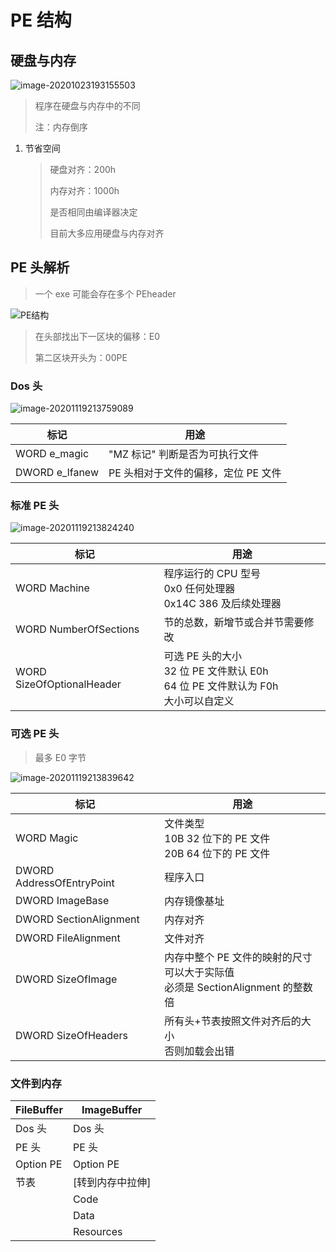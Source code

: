 <!--
title: 07-PE结构
sort:
-->

# PE 结构

## 硬盘与内存

![image-20201023193155503](https://img-1257284600.cos.ap-beijing.myqcloud.com/2020/20201023193202.png)

> 程序在硬盘与内存中的不同
>
> 注：内存倒序

1. 节省空间

   > 硬盘对齐：200h
   >
   > 内存对齐：1000h
   >
   > 是否相同由编译器决定
   >
   > 目前大多应用硬盘与内存对齐

## PE 头解析

> 一个 exe 可能会存在多个 PEheader

<img src="https://img-1257284600.cos.ap-beijing.myqcloud.com/2020/20201023194859.jpg" alt="PE结构"  />

> 在头部找出下一区块的偏移：E0
>
> 第二区块开头为：00PE

### Dos 头

![image-20201119213759089](https://img-1257284600.cos.ap-beijing.myqcloud.com/2020/20201119213806.png)

| 标记           | 用途                                |
| -------------- | ----------------------------------- |
| WORD e_magic   | "MZ 标记" 判断是否为可执行文件      |
| DWORD e_lfanew | PE 头相对于文件的偏移，定位 PE 文件 |

### 标准 PE 头

![image-20201119213824240](https://img-1257284600.cos.ap-beijing.myqcloud.com/2020/20201119213824.png)

| 标记                      | 用途                                                                                         |
| ------------------------- | -------------------------------------------------------------------------------------------- |
| WORD Machine              | 程序运行的 CPU 型号<br />0x0 任何处理器<br />0x14C 386 及后续处理器                          |
| WORD NumberOfSections     | 节的总数，新增节或合并节需要修改                                                             |
| WORD SizeOfOptionalHeader | 可选 PE 头的大小<br />32 位 PE 文件默认 E0h<br />64 位 PE 文件默认为 F0h<br />大小可以自定义 |

### 可选 PE 头

> 最多 E0 字节

![image-20201119213839642](https://img-1257284600.cos.ap-beijing.myqcloud.com/2020/20201119213839.png)

| 标记                      | 用途                                                                                     |
| ------------------------- | ---------------------------------------------------------------------------------------- |
| WORD Magic                | 文件类型<br />10B 32 位下的 PE 文件<br />20B 64 位下的 PE 文件                           |
| DWORD AddressOfEntryPoint | 程序入口                                                                                 |
| DWORD ImageBase           | 内存镜像基址                                                                             |
| DWORD SectionAlignment    | 内存对齐                                                                                 |
| DWORD FileAlignment       | 文件对齐                                                                                 |
| DWORD SizeOfImage         | 内存中整个 PE 文件的映射的尺寸<br />可以大于实际值<br />必须是 SectionAlignment 的整数倍 |
| DWORD SizeOfHeaders       | 所有头+节表按照文件对齐后的大小<br />否则加载会出错                                      |

### 文件到内存

| FileBuffer | ImageBuffer      |
| ---------- | ---------------- |
| Dos 头     | Dos 头           |
| PE 头      | PE 头            |
| Option PE  | Option PE        |
| 节表       | [转到内存中拉伸] |
|            | Code             |
|            | Data             |
|            | Resources        |
